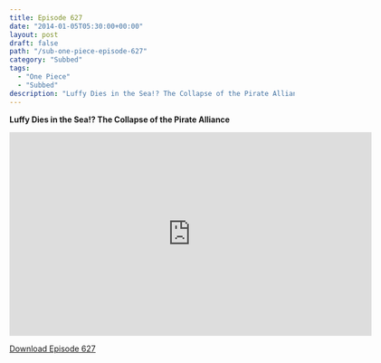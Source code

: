 ```yaml
---
title: Episode 627
date: "2014-01-05T05:30:00+00:00"
layout: post
draft: false
path: "/sub-one-piece-episode-627"
category: "Subbed"
tags:
  - "One Piece"
  - "Subbed"
description: "Luffy Dies in the Sea!? The Collapse of the Pirate Alliance"
---
```


**Luffy Dies in the Sea!? The Collapse of the Pirate Alliance**

<iframe width="640" height="360" src="https://www.rapidvideo.com/e/G6FRPFY03J" frameborder="0" marginwidth=0 marginheight=0 scrolling=no allowfullscreen></iframe>

<a href="http://ouo.io/qs/eCodkFEQ?s=https://rapidvid.to/d/https://www.rapidvideo.com/e/G6FRPFY03J">Download Episode 627</a>
